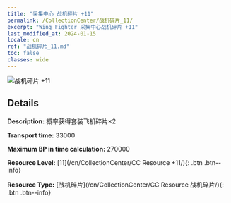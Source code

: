 ```yaml
---
title: "采集中心 战机碎片 +11"
permalink: /CollectionCenter/战机碎片_11/
excerpt: "Wing Fighter 采集中心战机碎片 +11"
last_modified_at: 2024-01-15
locale: cn
ref: "战机碎片_11.md"
toc: false
classes: wide
---
```



![战机碎片 +11](/images/cc/CC_Fighter_Shard_6.png)

## Details

  **Description:** 概率获得套装飞机碎片×2

  **Transport time:** 33000

  **Maximum BP in time calculation:** 270000

  **Resource Level:** [11](/cn/CollectionCenter/CC Resource +11/){: .btn .btn--info}

  **Resource Type:** [战机碎片](/cn/CollectionCenter/CC Resource 战机碎片/){: .btn .btn--info}

